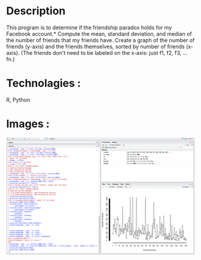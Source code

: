 # Description
This program is to determine if the friendship paradox holds for my Facebook
account.* Compute the mean, standard deviation, and median of the
number of friends that my friends have.  Create a graph of the
number of friends (y-axis) and the friends themselves, sorted by
number of friends (x-axis).  (The friends don't need to be labeled
on the x-axis: just f1, f2, f3, ... fn.)

# Technolagies :
R, Python

# Images :
![alt text](https://github.com/Mohamed-Shaaban/Webscience-friendship-paradox/blob/master/Screen%20Shot%202016-02-25%20at%2011.51.56%20AM.png)
